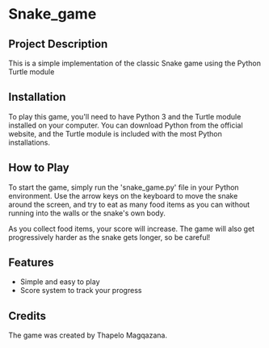 # Snake_game
## Project Description
This is a simple implementation of the classic Snake game using the Python Turtle module

## Installation
To play this game, you'll need to have Python 3 and the Turtle module installed on your computer. You can download Python from the official website, and the Turtle module is included with the most Python installations.

## How to Play
To start the game, simply run the 'snake_game.py' file in your Python environment. Use the arrow keys on the keyboard to move the snake around the screen, and try to eat as many food items as you can without running into the walls or the snake's own body.

As you collect food items, your score will increase. The game will also get progressively harder as the snake gets longer, so be careful!

## Features 
- Simple and easy to play
- Score system to track your progress

## Credits 
The game was created by Thapelo Magqazana.
